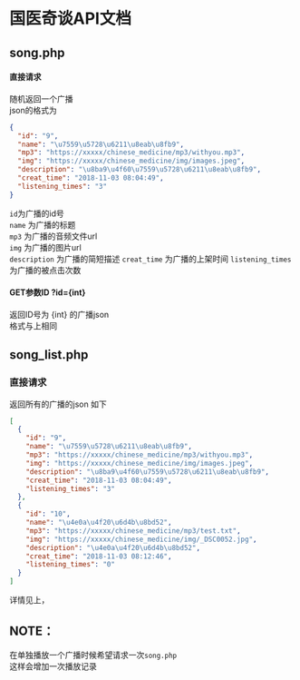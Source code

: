 # 国医奇谈API文档

## song.php

#### 直接请求

随机返回一个广播  
json的格式为
```json
{
  "id": "9",
  "name": "\u7559\u5728\u6211\u8eab\u8fb9",
  "mp3": "https://xxxxx/chinese_medicine/mp3/withyou.mp3",
  "img": "https://xxxxx/chinese_medicine/img/images.jpeg",
  "description": "\u8ba9\u4f60\u7559\u5728\u6211\u8eab\u8fb9",
  "creat_time": "2018-11-03 08:04:49",
  "listening_times": "3"
}
```
`id`为广播的id号  
`name` 为广播的标题  
`mp3` 为广播的音频文件url  
`img` 为广播的图片url  
`description` 为广播的简短描述
`creat_time` 为广播的上架时间
`listening_times` 为广播的被点击次数


#### GET参数ID ?id={int}

返回ID号为 {int} 的广播json  
格式与上相同


## song_list.php

### 直接请求

返回所有的广播的json
如下
```json
[
  {
    "id": "9",
    "name": "\u7559\u5728\u6211\u8eab\u8fb9",
    "mp3": "https://xxxxx/chinese_medicine/mp3/withyou.mp3",
    "img": "https://xxxxx/chinese_medicine/img/images.jpeg",
    "description": "\u8ba9\u4f60\u7559\u5728\u6211\u8eab\u8fb9",
    "creat_time": "2018-11-03 08:04:49",
    "listening_times": "3"
  },
  {
    "id": "10",
    "name": "\u4e0a\u4f20\u6d4b\u8bd52",
    "mp3": "https://xxxxx/chinese_medicine/mp3/test.txt",
    "img": "https://xxxxx/chinese_medicine/img/_DSC0052.jpg",
    "description": "\u4e0a\u4f20\u6d4b\u8bd52",
    "creat_time": "2018-11-03 08:12:46",
    "listening_times": "0"
  }
]
```

详情见上，
## NOTE：
在单独播放一个广播时候希望请求一次`song.php`  
这样会增加一次播放记录


